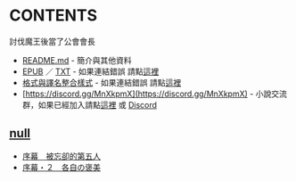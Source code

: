 # CONTENTS

討伐魔王後當了公會會長


- [README.md](README.md) - 簡介與其他資料
- [EPUB](https://gitlab.com/demonovel/epub-txt/blob/master/syosetu_out/%E8%A8%8E%E4%BC%90%E9%AD%94%E7%8E%8B%E5%BE%8C%E7%95%B6%E4%BA%86%E5%85%AC%E6%9C%83%E6%9C%83%E9%95%B7.epub) ／ [TXT](https://gitlab.com/demonovel/epub-txt/blob/master/syosetu_out/out/%E8%A8%8E%E4%BC%90%E9%AD%94%E7%8E%8B%E5%BE%8C%E7%95%B6%E4%BA%86%E5%85%AC%E6%9C%83%E6%9C%83%E9%95%B7.out.txt) - 如果連結錯誤 請點[這裡](https://gitlab.com/demonovel/epub-txt/tree/master)
- [格式與譯名整合樣式](https://github.com/bluelovers/node-novel/blob/master/lib/locales/%E8%A8%8E%E4%BC%90%E9%AD%94%E7%8E%8B%E5%BE%8C%E7%95%B6%E4%BA%86%E5%85%AC%E6%9C%83%E6%9C%83%E9%95%B7.ts) - 如果連結錯誤 請點[這裡](https://github.com/bluelovers/node-novel/tree/master/lib/locales)
- [https://discord.gg/MnXkpmX](https://discord.gg/MnXkpmX) - 小說交流群，如果已經加入請點[這裡](https://discordapp.com/channels/467794087769014273/467794088285175809) 或 [Discord](https://discordapp.com/channels/@me)


## [null](00000_null)

- [序幕　被忘卻的第五人](00000_null/00010_%E5%BA%8F%E5%B9%95%E3%80%80%E8%A2%AB%E5%BF%98%E5%8D%BB%E7%9A%84%E7%AC%AC%E4%BA%94%E4%BA%BA.txt)
- [序幕・２　各自の褒美](00000_null/00020_%E5%BA%8F%E5%B9%95%E3%83%BB%EF%BC%92%E3%80%80%E5%90%84%E8%87%AA%E3%81%AE%E8%A4%92%E7%BE%8E.txt)

